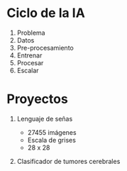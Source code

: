 # Ciclo de la IA

1. Problema
2. Datos
3. Pre-procesamiento
4. Entrenar
5. Procesar
6. Escalar

# Proyectos

1. Lenguaje de señas
    * 27455 imágenes
    * Escala de grises
    * 28 x 28

2. Clasificador de tumores cerebrales